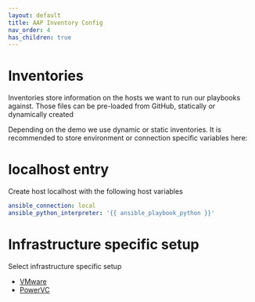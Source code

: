 ```yaml
---
layout: default
title: AAP Inventory Config
nav_order: 4
has_children: true
---
```


# Inventories
Inventories store information on the hosts we want to run our playbooks against.
Those files can be pre-loaded from GitHub, statically or dynamically created

Depending on the demo we use dynamic or static inventories.
It is recommended to store environment or connection specific variables here:

<!-- Need to be done before project setup ? -->

# localhost entry

Create host localhost with the following host variables

```yaml
ansible_connection: local
ansible_python_interpreter: '{{ ansible_playbook_python }}'
```

# Infrastructure specific setup

Select infrastructure specific setup

- [VMware](04-inventories/vmware.md)
- [PowerVC](04-inventories/power.md)
